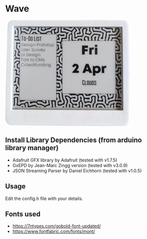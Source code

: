 # Wave

![Full Image](wave_image.png)

## Install Library Dependencies (from arduino library manager)
  - Adafruit GFX library by Adafruit (tested with v1.7.5)
  - GxEPD by Jean-Marc Zingg version (tested with v3.0.9)
  - JSON Streaming Parser by Daniel Eichhorn (tested with v1.0.5)

## Usage
Edit the config.h file with your details.

## Fonts used
- https://7ntypes.com/gobold-font-updated/
- https://www.fontfabric.com/fonts/mont/
